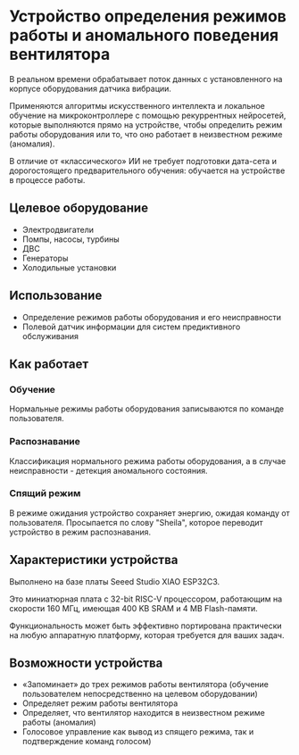 # Устройство определения режимов работы и аномального поведения вентилятора​

В реальном времени обрабатывает поток данных  с установленного на корпусе оборудования датчика вибрации.​

Применяются алгоритмы искусственного интеллекта и локальное обучение на микроконтроллере с помощью рекуррентных нейросетей, которые выполняются прямо на устройстве, чтобы определить режим работы оборудования или то, что оно работает в неизвестном режиме (аномалия). ​

В отличие от «классического» ИИ не требует подготовки дата-сета и дорогостоящего предварительного обучения: обучается на устройстве в процессе работы. ​

## Целевое оборудование

* Электродвигатели​
* Помпы, насосы, турбины​
* ДВС​
* Генераторы​
* Холодильные установки​

## Использование

* Определение режимов работы оборудования и его неисправности​
* Полевой датчик информации для систем предиктивного обслуживания ​

## Как работает

### Обучение​

Нормальные режимы работы оборудования записываются по команде пользователя.​

### Распознавание​

Классификация нормального режима работы оборудования, а в случае неисправности - детекция аномального состояния.​

### Спящий режим​

В режиме ожидания устройство сохраняет энергию, ожидая команду от пользователя. Просыпается по слову "Sheila", которое переводит устройство в режим распознавания.​


## Характеристики устройства

Выполнено на базе платы ​Seeed Studio XIAO ESP32C3. ​

Это миниатюрная плата с 32-bit RISC-V процессором, работающим на скорости ​160 МГц, имеющая 400 KB SRAM и 4 MB Flash-памяти.​

Функциональность может быть эффективно портирована практически на любую аппаратную платформу, которая требуется для ваших задач.​

## Возможности устройства

* «Запоминает» до трех режимов работы вентилятора (обучение пользователем непосредственно на целевом оборудовании)​
* Определяет режим работы вентилятора​
* Определяет, что вентилятор находится в неизвестном режиме работы (аномалия)​
* Голосовое управление как вывод из спящего режима, так и подтверждение команд голосом)​

  
